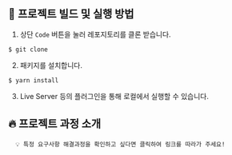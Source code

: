 <h1 align="center"></h1>
<p align="center"><strong></strong><br/></p>

## 👀 프로젝트 빌드 및 실행 방법

1. 상단 `Code` 버튼을 눌러 레포지토리를 클론 받습니다.

```
$ git clone
```

2. 패키지를 설치합니다.

```
$ yarn install
```

3. Live Server 등의 플러그인을 통해 로컬에서 실행할 수 있습니다.

## 🔥 프로젝트 과정 소개

```shell
  💡 특정 요구사항 해결과정을 확인하고 싶다면 클릭하여 링크를 따라가 주세요!
```
